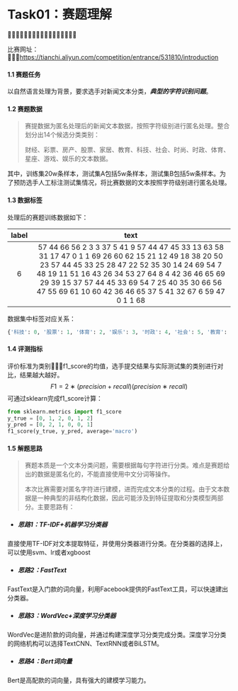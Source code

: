 # Task01：赛题理解

􏰡􏴜􏳌􏳣􏱙􏴚􏴛􏰠􏰡􏰢􏰣􏱟􏱠􏰐􏰑􏴝􏰓

比赛网址：􏱓􏱔􏰏https://tianchi.aliyun.com/competition/entrance/531810/introduction

#### 1.1 赛题任务

以自然语言处理为背景，要求选手对新闻文本分类，***典型的字符识别问题***。

#### 1.2 赛题数据

> 赛提数据为匿名处理后的新闻文本数据，按照字符级别进行匿名处理。整合划分出14个候选分类类别：
>
> 财经、彩票、房产、股票、家居、教育、科技、社会、时尚、时政、体育、星座、游戏、娱乐的文本数据。

其中，训练集20w条样本，测试集A包括5w条样本，测试集B包括5w条样本。为了预防选手人工标注测试集情况，将比赛数据的文本按照字符级别进行匿名处理。

#### 1.3 数据标签

处理后的赛题训练数据如下：

| label |                             text                             |
| :---: | :----------------------------------------------------------: |
|   6   | 57 44 66 56 2 3 3 37 5 41 9 57 44 47 45 33 13 63 58 31 17 47 0 1 1 69 26 60 62 15 21 12 49 18 38 20 50 23 57 44 45 33 25 28 47 22 52 35 30 14 24 69 54 7 48 19 11 51 16 43 26 34 53 27 64 8 4 42 36 46 65 69 29 39 15 37 57 44 45 33 69 54 7 25 40 35 30 66 56 47 55 69 61 10 60 42 36 46 65 37 5 41 32 67 6 59 47 0 1 1 68 |

数据集中标签对应关系：

```python
{'科技': 0, '股票': 1, '体育': 2, '娱乐': 3, '时政': 4, '社会': 5, '教育': 6, '财经': 7, '家居': 8, '游戏': 9, '房产': 10, '时尚': 11, '彩票': 12, '星座': 13}
```

#### 1.4 评测指标

评价标准为类别􏳱􏲦􏳉f1_score的均值，选手提交结果与实际测试集的类别进行对比，结果越大越好。
$$
F1=2∗ 
(precision+recall)
(precision∗recall)
​
$$
可通过sklearn完成f1_score计算：

```python
from sklearn.metrics import f1_score
y_true = [0, 1, 2, 0, 1, 2]
y_pred = [0, 2, 1, 0, 0, 1]
f1_score(y_true, y_pred, average='macro')
```



#### 1.5 解题思路

> 赛题本质是一个文本分类问题，需要根据每句字符进行分类。难点是赛题给出的数据是匿名化的，不能直接使用中文分词等操作。
>
> 本次比赛需要对匿名字符进行建模，进而完成文本分类的过程。由于文本数据是一种典型的非结构化数据，因此可能涉及到特征提取和分类模型两部分。主要思路有：

- ##### 思路1：TF-IDF+机器学习分类器

直接使用TF-IDF对文本提取特征，并使用分类器进行分类。在分类器的选择上，可以使用svm、lr或者xgboost

- ##### 思路2：FastText

FastText是入门款的词向量，利用Facebook提供的FastText工具，可以快速建出分类器。

- ##### 思路3：WordVec+深度学习分类器

WordVec是进阶款的词向量，并通过构建深度学习分类完成分类。深度学习分类的网络机构可以选择TextCNN、TextRNN或者BiLSTM。

- ##### 思路4：Bert词向量

Bert是高配款的词向量，具有强大的建模学习能力。